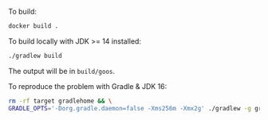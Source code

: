 To build:

```bash
docker build .
```

To build locally with JDK >= 14 installed:

```bash
./gradlew build
```

The output will be in `build/goos`.

To reproduce the problem with Gradle & JDK 16:
```bash
rm -rf target gradlehome && \
GRADLE_OPTS='-Dorg.gradle.daemon=false -Xms256m -Xmx2g' ./gradlew -g gradlehome --stacktrace build
```

